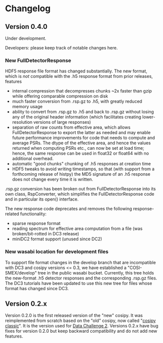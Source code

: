 # Changelog

## Version 0.4.0

Under development. 

Developers: please keep track of notable changes here.

### New FullDetectorResponse 

HDF5 response file format has changed substantially.  The new format,
which is *not* compatible with the .h5 response format from prior
releases, features
  - internal compression that decompresses chunks ~2x faster than gzip
    while offering comparable compression on disk
  - much faster conversion from .rsp.gz to .h5, with greatly reduced
    memory usage
  - ability to convert from .rsp.gz to .h5 and back to 
    .rsp.gz without losing any of the original header information
	(which facilitates creating lower-resolution versions of large
	responses)
  - separation of raw counts from effective area, which allows
    FullDetectorResponse to export the latter as needed and
	may enable future performance improvements for code that
	needs to compute and average PSRs.  The dtype of the effective 
    area, and hence the values returned when computing PSRs etc.,
	can now be set at load time; hence, the same response can be
	used in float32 or float64 with no additional overhead.
  - automatic "good chunks" chunking of .h5 responses at creation time
  - HDF5 tweaks to avoid writing timestamps, so that (with support
    from a forthcoming release of histpy) the MD5 signature of an
	.h5 response does not change every time it is written.
	
.rsp.gz conversion has been broken out from FullDetectorResponse into
its own class, RspConverter, which simplifies the FullDetectorResponse
code and in particular its open() interface.

The new response code deprecates and removes the following
response-related functionality:
  - sparse response format
  - reading spectrum for effective area computation from a file
     (was broken/bit-rotted in DC3 release)
  - miniDC2 format support (unused since DC2)

### New wasabi location for development files

To support file format changes in the develop branch that are
incompatible with DC3 and cosipy versions <= 0.3, we have established
a "COSI-SMEX/develop" tree in the public wasabi bucket.  Currently,
this tree holds the new-format .h5 detector responses and the
corresponding .rsp.gz files.  The DC3 tutorials have been updated to
use this new tree for files whose format has changed since DC3.



## Version 0.2.x

Version 0.2.0 is the first released version of the "new" cosipy. It was reimplemented from scratch based on the "old" cosipy, now called "[cosipy classic](https://github.com/cositools/mirror-cosipy-classic)". It is the version used for [Data Challenge 2](https://github.com/cositools/cosi-data-challenge-2). Versions 0.2.x have bug fixes for version 0.2.0 but keep backward compatibility and do not add new features.
